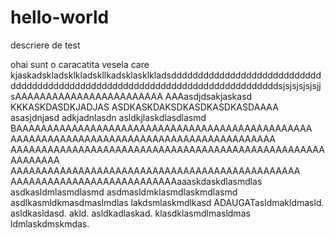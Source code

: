 # hello-world
descriere de test

ohai sunt o caracatita vesela care kjaskadskladsklkladskllkadsklasklkladsddddddddddddddddddddddddddddddddddddddddddddddddddddddddddddddddddddddddddddddsjsjsjsjsjsjjsAAAAAAAAAAAAAAAAAAAAAAAA
AAAasdjdsakjaskasd
KKKASKDASDKJADJAS
ASDKASKDAKSDKASDKASDKASDAAAA
asasjdnjasd adkjadnlasdn asldkjlaskdlasdlasmd BAAAAAAAAAAAAAAAAAAAAAAAAAAAAAAAAAAAAAAAAAAAAAAAA AAAAAAAAAAAAAAAAAAAAAAAAAAAAAAAAAAAAAAAAAAA AAAAAAAAAAAAAAAAAAAAAAAAAAAAAAAAAAAAAAAAAAAAAAAAAAAAAAAAAAA AAAAAAAAAAAAAAAAAAAAAAAAAAAAAAAAAAAAAAAAAAAAAAA AAAAAAAAAAAAAAAAAAAAAAAAAAAaaaskdaskdlasmdlas asdkasldmlasmdlasmd asdmasldmklasmdlaskmdlasmd asdlkasmldkmasdmaslmdlas lakdsmlaskmdlkasd ADAUGATasldmakldmasld. asldkasldasd.
akld. asldkadlaskad.
klasdklasmdlmasldmas ldmlaskdmskmdas.
